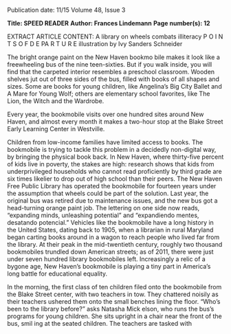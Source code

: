 Publication date: 11/15
Volume 48, Issue 3

**Title: SPEED READER**
**Author: Frances Lindemann**
**Page number(s): 12**

EXTRACT ARTICLE CONTENT:
A library on wheels combats illiteracy
P O I N T S  O F  D E PA R T U R E
illustration by Ivy Sanders Schneider

The bright orange paint on the New Haven bookmo­
bile makes it look like a freewheeling bus of the nine­
teen-sixties. But if you walk inside, you will find that 
the carpeted interior resembles a preschool classroom. 
Wooden shelves jut out of three sides of the bus, filled 
with books of all shapes and sizes. Some are books for 
young children, like Angelina’s Big City Ballet and 
A Mare for Young Wolf; others are elementary school 
favorites, like The Lion, the Witch and the Wardrobe. 


Every year, the bookmobile visits over one hundred sites 
around New Haven, and almost every month it makes a 
two-hour stop at the Blake Street Early Learning Center 
in Westville. 


Children from low-income families have limited access 
to books. The bookmobile is trying to tackle this problem 
in a decidedly non-digital way, by bringing the physical 
book back. In New Haven, where thirty-five percent of 
kids live in poverty, the stakes are high: research shows 
that kids from underprivileged households who cannot 
read proficiently by third grade are six times likelier to 
drop out of high school than their peers. The New Haven 
Free Public Library has operated the bookmobile for 
fourteen years under the assumption that wheels could 
be part of the solution. Last year, the original bus was 
retired due to maintenance issues, and the new bus got 
a head-turning orange paint job. The lettering on one 
side now reads, “expanding minds, unleashing potential”
 and “expandiendo mentes, desatando potencial.”
Vehicles like the bookmobile have a long history in the 
United States, dating back to 1905, when a librarian in 
rural Maryland began carting books around in a wagon 
to reach people who lived far from the library. At their 
peak in the mid-twentieth century, roughly two thousand 
bookmobiles trundled down American streets; as of 2011, 
there were just under seven hundred library bookmobiles 
left. Increasingly a relic of a bygone age, New Haven’s 
bookmobile is playing a tiny part in America’s long battle 
for educational equality. 


In the morning, the first class of ten children filed onto 
the bookmobile from the Blake Street center, with two 
teachers in tow. They chattered noisily as their teachers 
ushered them onto the small benches lining the floor. 
“Who’s been to the library before?” asks Natasha Mick­
elson, who runs the bus’s programs for young children. 
She sits upright in a chair near the front of the bus, smil­
ing at the seated children. The teachers are tasked with